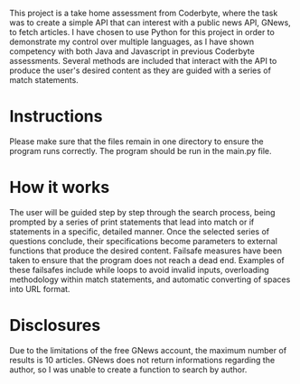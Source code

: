 This project is a take home assessment from Coderbyte, where the task was to create a simple API that can interest with a public news API, GNews, to fetch articles. I have chosen to use Python for this project in order to demonstrate my control over multiple languages, as I have shown competency with both Java and Javascript in previous Coderbyte assessments. Several methods are included that interact with the API to produce the user's desired content as they are guided with a series of match statements.

# Instructions
Please make sure that the files remain in one directory to ensure the program runs correctly.
The program should be run in the main.py file.

# How it works
The user will be guided step by step through the search process, being prompted by a series of print statements that lead into match or if statements in a specific, detailed manner. 
Once the selected series of questions conclude, their specifications become parameters to external functions that produce the desired content. 
Failsafe measures have been taken to ensure that the program does not reach a dead end. Examples of these failsafes include while loops to avoid invalid inputs, overloading methodology within match statements, and automatic converting of spaces into URL format.

# Disclosures
Due to the limitations of the free GNews account, the maximum number of results is 10 articles.
GNews does not return informations regarding the author, so I was unable to create a function to search by author.
